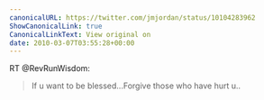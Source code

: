 ```yaml
---
canonicalURL: https://twitter.com/jmjordan/status/10104283962
ShowCanonicalLink: true
CanonicalLinkText: View original on
date: 2010-03-07T03:55:28+00:00
---
```

RT @RevRunWisdom:
> If u want to be blessed...Forgive those who have hurt u..